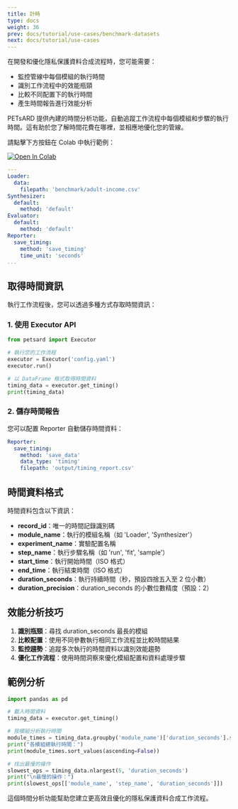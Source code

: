 ```yaml
---
title: 計時
type: docs
weight: 36
prev: docs/tutorial/use-cases/benchmark-datasets
next: docs/tutorial/use-cases
---
```



在開發和優化隱私保護資料合成流程時，您可能需要：
  - 監控管線中每個模組的執行時間
  - 識別工作流程中的效能瓶頸
  - 比較不同配置下的執行時間
  - 產生時間報告進行效能分析

PETsARD 提供內建的時間分析功能，自動追蹤工作流程中每個模組和步驟的執行時間。這有助於您了解時間花費在哪裡，並相應地優化您的管線。

請點擊下方按鈕在 Colab 中執行範例：

[![Open In Colab](https://colab.research.google.com/assets/colab-badge.svg)](https://colab.research.google.com/github/nics-dp/petsard/blob/main/demo/tutorial/use-cases/timing.ipynb)

```yaml
---
Loader:
  data:
    filepath: 'benchmark/adult-income.csv'
Synthesizer:
  default:
    method: 'default'
Evaluator:
  default:
    method: 'default'
Reporter:
  save_timing:
    method: 'save_timing'
    time_unit: 'seconds'
...
```

## 取得時間資訊

執行工作流程後，您可以透過多種方式存取時間資訊：

### 1. 使用 Executor API

```python
from petsard import Executor

# 執行您的工作流程
executor = Executor('config.yaml')
executor.run()

# 以 DataFrame 格式取得時間資料
timing_data = executor.get_timing()
print(timing_data)
```

### 2. 儲存時間報告

您可以配置 Reporter 自動儲存時間資料：

```yaml
Reporter:
  save_timing:
    method: 'save_data'
    data_type: 'timing'
    filepath: 'output/timing_report.csv'
```

## 時間資料格式

時間資料包含以下資訊：

- **record_id**：唯一的時間記錄識別碼
- **module_name**：執行的模組名稱（如 'Loader', 'Synthesizer'）
- **experiment_name**：實驗配置名稱
- **step_name**：執行步驟名稱（如 'run', 'fit', 'sample'）
- **start_time**：執行開始時間（ISO 格式）
- **end_time**：執行結束時間（ISO 格式）
- **duration_seconds**：執行持續時間（秒，預設四捨五入至 2 位小數）
- **duration_precision**：duration_seconds 的小數位數精度（預設：2）

## 效能分析技巧

1. **識別瓶頸**：尋找 duration_seconds 最長的模組
2. **比較配置**：使用不同參數執行相同工作流程並比較時間結果
3. **監控趨勢**：追蹤多次執行的時間資料以識別效能趨勢
4. **優化工作流程**：使用時間洞察來優化模組配置和資料處理步驟

## 範例分析

```python
import pandas as pd

# 載入時間資料
timing_data = executor.get_timing()

# 按模組分析執行時間
module_times = timing_data.groupby('module_name')['duration_seconds'].sum()
print("各模組總執行時間：")
print(module_times.sort_values(ascending=False))

# 找出最慢的操作
slowest_ops = timing_data.nlargest(5, 'duration_seconds')
print("\n最慢的操作：")
print(slowest_ops[['module_name', 'step_name', 'duration_seconds']])
```

這個時間分析功能幫助您建立更高效且優化的隱私保護資料合成工作流程。
